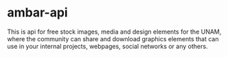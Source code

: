 # ambar-api
This is api for free stock images, media and design elements for the UNAM, where the community can share and download graphics elements that can use in your internal projects, webpages, social networks or any others.
